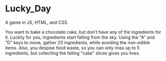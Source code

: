 # Lucky_Day
A game in JS, HTML, and CSS.

You want to bake a chocolate cake, but don't have any of the ingredients for it. Luckily for you, ingredients start falling from the sky. Using the "A" and "D" keys to move, gather 20 ingredients, while avoiding the non-edible items. Also, you despise food waste, so you can only miss up to 5 ingredients, but collecting the falling "cake" slices gives you lives.
